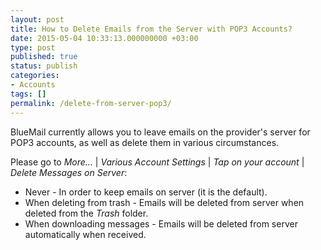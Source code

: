 ```yaml
---
layout: post
title: How to Delete Emails from the Server with POP3 Accounts?
date: 2015-05-04 10:33:13.000000000 +03:00
type: post
published: true
status: publish
categories:
- Accounts
tags: []
permalink: /delete-from-server-pop3/
---
```


BlueMail currently allows you to leave emails on the provider's server for POP3 accounts, as well as delete them in various circumstances.

Please go to *More...* \| *Various Account Settings* \| *Tap on your account* \| *Delete Messages on Server*:

* Never - In order to keep emails on server (it is the default).
* When deleting from trash - Emails will be deleted from server when deleted from the *Trash* folder.
* When downloading messages - Emails will be deleted from server automatically when received.